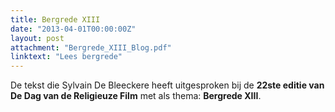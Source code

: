 ```yaml
---
title: Bergrede XIII
date: "2013-04-01T00:00:00Z"
layout: post
attachment: "Bergrede_XIII_Blog.pdf"
linktext: "Lees bergrede"
---
```

De tekst die Sylvain De Bleeckere heeft uitgesproken bij de **22ste editie van De Dag van de Religieuze Film** met als thema: **Bergrede XIII**.
